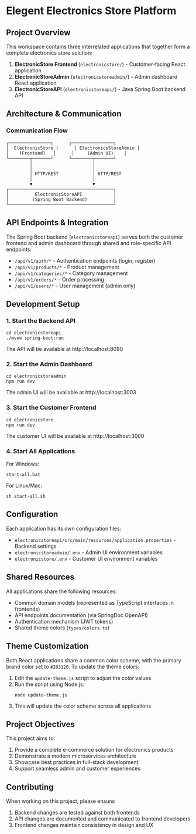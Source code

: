 # Elegent Electronics Store Platform

## Project Overview
This workspace contains three interrelated applications that together form a complete electronics store solution:

1. **ElectronicStore Frontend** (`electronicstore/`) - Customer-facing React application
2. **ElectronicStoreAdmin** (`electronicstoreadmin/`) - Admin dashboard React application 
3. **ElectronicStoreAPI** (`electronicstoreapi/`) - Java Spring Boot backend API

## Architecture & Communication

### Communication Flow
```
┌────────────────┐      ┌────────────────┐
│  ElectronicStore │      │ ElectronicsStoreAdmin │
│    (Frontend)   │      │     (Admin UI)    │
└────────┬───────┘      └────────┬───────┘
         │                       │
         │                       │
         │ HTTP/REST             │ HTTP/REST
         │                       │
         ▼                       ▼
┌────────────────────────────────────────┐
│          ElectronicStoreAPI            │
│         (Spring Boot Backend)          │
└────────────────────────────────────────┘
```

## API Endpoints & Integration

The Spring Boot backend (`electronicstoreapi`) serves both the customer frontend and admin dashboard through shared and role-specific API endpoints:

- `/api/v1/auth/*` - Authentication endpoints (login, register)
- `/api/v1/products/*` - Product management
- `/api/v1/categories/*` - Category management
- `/api/v1/orders/*` - Order processing
- `/api/v1/users/*` - User management (admin only)

## Development Setup

### 1. Start the Backend API
```
cd electronicstoreapi
./mvnw spring-boot:run
```
The API will be available at http://localhost:8090

### 2. Start the Admin Dashboard
```
cd electronicstoreadmin
npm run dev
```
The admin UI will be available at http://localhost:3003

### 3. Start the Customer Frontend
```
cd electronicstore
npm run dev
```
The customer UI will be available at http://localhost:3000

### 4. Start All Applications
For Windows:
```
start-all.bat
```

For Linux/Mac:
```
sh start-all.sh
```

## Configuration

Each application has its own configuration files:

- `electronicstoreapi/src/main/resources/application.properties` - Backend settings
- `electronicstoreadmin/.env` - Admin UI environment variables
- `electronicstore/.env` - Customer UI environment variables

## Shared Resources

All applications share the following resources:
- Common domain models (represented as TypeScript interfaces in frontends)
- API endpoints documentation (via SpringDoc OpenAPI)
- Authentication mechanism (JWT tokens)
- Shared theme colors (`types/colors.ts`)

## Theme Customization

Both React applications share a common color scheme, with the primary brand color set to `#203120`. To update the theme colors:

1. Edit the `update-theme.js` script to adjust the color values
2. Run the script using Node.js:
   ```
   node update-theme.js
   ```
3. This will update the color scheme across all applications

## Project Objectives

This project aims to:
1. Provide a complete e-commerce solution for electronics products
2. Demonstrate a modern microservices architecture
3. Showcase best practices in full-stack development
4. Support seamless admin and customer experiences

## Contributing

When working on this project, please ensure:
1. Backend changes are tested against both frontends
2. API changes are documented and communicated to frontend developers
3. Frontend changes maintain consistency in design and UX 